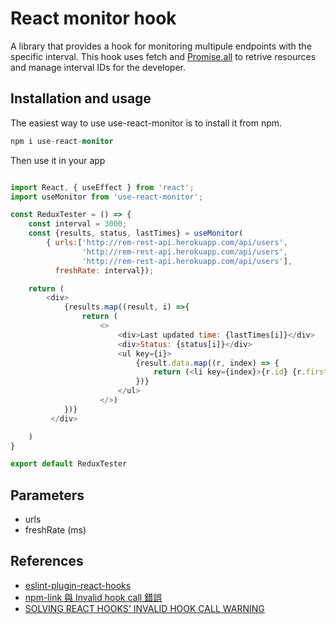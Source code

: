 # React monitor hook
A library that provides a hook for monitoring multipule endpoints with the specific interval.
This hook uses fetch and [Promise.all](https://developer.mozilla.org/en-US/docs/Web/JavaScript/Reference/Global_Objects/Promise/allSettled) to retrive resources and manage interval IDs for the developer.

## Installation and usage

The easiest way to use use-react-monitor is to install it from npm.

```s
npm i use-react-monitor
```

Then use it in your app

```javascript

import React, { useEffect } from 'react';
import useMonitor from 'use-react-monitor';

const ReduxTester = () => {
    const interval = 3000;
    const {results, status, lastTimes} = useMonitor(
        { urls:['http://rem-rest-api.herokuapp.com/api/users',
                'http://rem-rest-api.herokuapp.com/api/users',
                'http://rem-rest-api.herokuapp.com/api/users'],
          freshRate: interval});

    return (
        <div>
            {results.map((result, i) =>{
                return (
                    <>
                        <div>Last updated time: {lastTimes[i]}</div>
                        <div>Status: {status[i]}</div>
                        <ul key={i}>
                            {result.data.map((r, index) => {
                                return (<li key={index}>{r.id} {r.firstName} {r.lastName}</li>)
                            })}
                        </ul>
                    </>)
            })}
         </div>

    )
}

export default ReduxTester

```

## Parameters
* urls
* freshRate (ms)

## References
* [eslint-plugin-react-hooks](https://www.npmjs.com/package/eslint-plugin-react-hooks)
* [npm-link 與 Invalid hook call 錯誤](https://andyyou.medium.com/npm-link-%E8%88%87-invalid-hook-call-%E9%8C%AF%E8%AA%A4-7c4c204ad62e)
* [SOLVING REACT HOOKS' INVALID HOOK CALL WARNING](https://robkendal.co.uk/blog/2019-12-22-solving-react-hooks-invalid-hook-call-warning)
